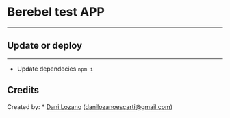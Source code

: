 

# Berebel test APP
***



## Update or deploy
-------
* Update dependecies
```npm i```

Credits
-------

Created by:
     * [Dani Lozano](https://github.com/danilozano413) (danilozanoescarti@gmail.com)

